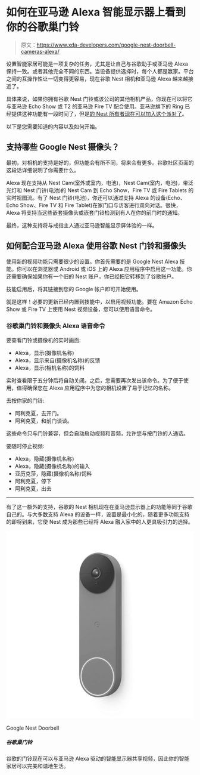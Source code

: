# 如何在亚马逊 Alexa 智能显示器上看到你的谷歌巢门铃

> 原文：<https://www.xda-developers.com/google-nest-doorbell-cameras-alexa/>

设置智能家居可能是一项复杂的任务，尤其是让自己与谷歌助手或亚马逊 Alexa 保持一致。或者其他完全不同的东西。当设备提供选择时，每个人都是赢家。平台之间的互操作性让一切变得更容易，现在谷歌 Nest 相机和亚马逊 Alexa 越来越接近了。

具体来说，如果你拥有谷歌 Nest 门铃或该公司的其他相机产品，你现在可以将它与亚马逊 Echo Show 或 T2 的亚马逊 Fire TV 配合使用。亚马逊旗下的 Ring 已经提供这种功能有一段时间了，但是[的 Nest 所有者现在可以加入这个派对了](https://www.googlenestcommunity.com/t5/Blog/Update-New-Alexa-Skill-Introduced-for-Google-Nest-Cameras-amp/ba-p/154393)。

以下是您需要知道的内容以及如何开始。

## 支持哪些 Google Nest 摄像头？

最初，对相机的支持是好的，但功能会有所不同，将来会有更多。谷歌社区页面的这段话详细说明了你需要什么。

Alexa 现在支持从 Nest Cam(室外或室内，电池)，Nest Cam(室内，电池)，带泛光灯和 Nest 门铃(电池)的 Nest Cam 到 Echo Show，Fire TV 或 Fire Tablets 的实时视图流。有了 Nest 门铃(电池)，你还可以通过支持 Alexa 的设备(Echo、Echo Show、Fire TV 和 Fire Tablet)在家门口与访客进行双向对话。很快，Alexa 将支持当这些嵌套摄像头或嵌套门铃检测到有人在你的前门时的通知。

最终，这种支持将与戒指主人通过亚马逊智能显示屏体验的一样。

## 如何配合亚马逊 Alexa 使用谷歌 Nest 门铃和摄像头

使用新的视频功能只需要很少的设置。你首先需要的是 Google Nest Alexa 技能。你可以在浏览器或 Android 或 iOS 上的 Alexa 应用程序中启用这一功能。你还需要确保如果你有一个旧的 Nest 账户，你已经把它转移到了谷歌账户。

技能启用后，将其链接到您的 Google 帐户即可开始使用。

就是这样！必要的更新已经内置到技能中，以启用视频功能。要在 Amazon Echo Show 或 Fire TV 上使用 Nest 视频设备，您可以使用语音命令。

### 谷歌巢门铃和摄像头 Alexa 语音命令

要查看门铃或摄像机的实时画面:

*   Alexa，显示(摄像机名称)
*   Alexa，显示来自(摄像机名称)的反馈
*   Alexa，显示(相机名称)的饲料

实时查看限于五分钟后将自动关闭。之后，您需要再次发出该命令。为了便于使用，值得确保您在 Alexa 应用程序中为您的相机设置了易于记忆的名称。

去按你家的门铃:

*   阿利克夏，去开门。
*   阿利克夏，和前门谈谈。

这些命令只与门铃兼容，但会自动启动视频和音频，允许您与按门铃的人通话。

要随时停止视频:

*   Alexa，隐藏(摄像机名称)
*   Alexa，隐藏(摄像机名称)的输入
*   亚历克莎，隐藏(摄像机名称)饲料
*   阿利克夏，停下
*   阿利克夏，出去

* * *

有了这一额外的支持，谷歌的 Nest 相机现在在亚马逊显示器上的功能等同于谷歌自己的。与大多数支持 Alexa 的设备一样，设置是最小化的，随着更多功能支持的即将到来，它使 Nest 成为那些已经将 Alexa 融入家中的人更具吸引力的选择。

 <picture>![Google's doorbell now shares video with Amazon Alexa-powered smart displays, so your smart home can live in perfect harmony.](img/19327fcf34a67dd42b449ad4ba3208eb.png)</picture> 

Google Nest Doorbell

##### 谷歌巢门铃

谷歌的门铃现在可以与亚马逊 Alexa 驱动的智能显示器共享视频，因此你的智能家居可以完美和谐地生活。